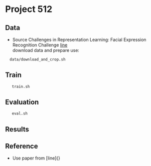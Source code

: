 # Project 512 

## Data 
 - Source Challenges in Representation Learning: Facial Expression Recognition Challenge [line](https://www.kaggle.com/c/challenges-in-representation-learning-facial-expression-recognition-challenge/data)  
 download data and prepare use:  
  ```bash
	data/download_and_crop.sh 
  ```
## Train 
 ```bash
	train.sh 
 ```

## Evaluation
 ```bash 
	eval.sh 
 ```	

## Results
  
## Reference 
 - Use paper from [line]{}


